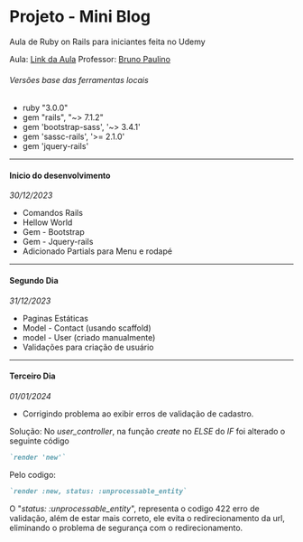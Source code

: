 # Projeto - Mini Blog

Aula de Ruby on Rails para iniciantes feita no Udemy

Aula: [Link da Aula](https://www.udemy.com/course/ruby-on-rails-5-na-pratica/learn/lecture/12372964#overview)
Professor: [Bruno Paulino](https://www.udemy.com/user/brunopaulino/)

###### Versões base das ferramentas locais

* ruby "3.0.0"
* gem "rails", "~> 7.1.2"
* gem 'bootstrap-sass', '~> 3.4.1'
* gem 'sassc-rails', '>= 2.1.0'
* gem 'jquery-rails'

---

#### Inicio do desenvolvimento

_30/12/2023_

* Comandos Rails
* Hellow World
* Gem - Bootstrap
* Gem - Jquery-rails
* Adicionado Partials para Menu e rodapé

---

#### Segundo Dia

_31/12/2023_

* Paginas Estáticas
* Model - Contact (usando scaffold)
* model - User (criado manualmente)
* Validações para criação de usuário

---

#### Terceiro Dia

_01/01/2024_

* Corrigindo problema ao exibir erros de validação de cadastro.

Solução:
No _user_controller_, na função _create_ no _ELSE_ do _IF_ foi alterado o seguinte código

```ruby
`render 'new'`
```

Pelo codigo:

```ruby
`render :new, status: :unprocessable_entity`
```

O "_status: :unprocessable_entity_", representa o codigo 422 erro de validação,  além de estar mais correto, ele evita o redirecionamento da url, eliminando o problema de segurança com o redirecionamento.
